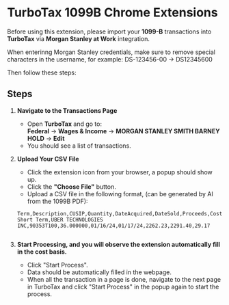 # TurboTax 1099B Chrome Extensions

Before using this extension, please import your **1099-B** transactions into **TurboTax** via **Morgan Stanley at Work** integration. 

When enterinng Morgan Stanley credentials, make sure to remove special characters in the username, for example: DS-123456-00 -> DS12345600

Then follow these steps:

## Steps

1. **Navigate to the Transactions Page**  
   - Open **TurboTax** and go to:  
     **Federal** → **Wages & Income** → **MORGAN STANLEY SMITH BARNEY HOLD** → **Edit**  
   - You should see a list of transactions.

2. **Upload Your CSV File**  
   - Click the extension icon from your browser, a popup should show up. 
   - Click the **"Choose File"** button.  
   - Upload a CSV file in the following format, (can be generated by AI from the 1099B PDF):

   ```csv
   Term,Description,CUSIP,Quantity,DateAcquired,DateSold,Proceeds,CostBasis,WashSaleLoss
   Short Term,UBER TECHNOLOGIES INC,90353T100,36.000000,01/16/24,01/17/24,2262.23,2291.40,29.17


3. **Start Processing, and you will observe the extension automatically fill in the cost basis.**
   - Click "Start Process".
   - Data should be automatically filled in the webpage.
   - When all the transaction in a page is done, navigate to the next page in TurboTax and click  "Start Process" in the popup again to start the process.